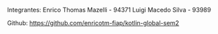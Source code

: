 Integrantes:
Enrico Thomas Mazelli - 94371
Luigi Macedo Silva - 93989

Github:
https://github.com/enricotm-fiap/kotlin-global-sem2
